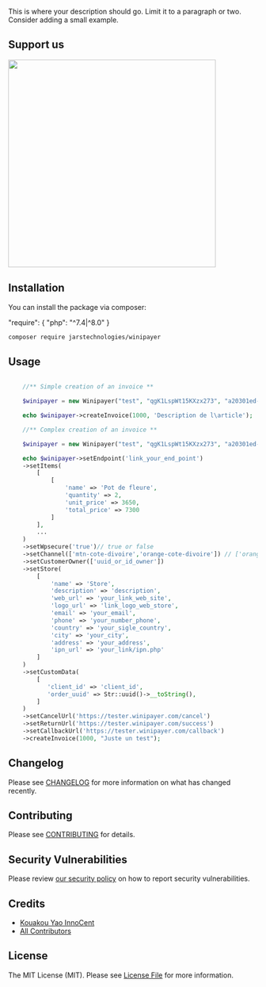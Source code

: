 This is where your description should go. Limit it to a paragraph or two. Consider adding a small example.

## Support us

[<img src="https://www.winibuilder.com/file/project/wb100023/config/72150d38-a6ad-4ed8-9244-621b380f70a4.png?t=1" width="419px" />](https://www.winipayer.com)

## Installation

You can install the package via composer:

"require": {
"php": "^7.4|^8.0"
}

```bash
composer require jarstechnologies/winipayer
```

## Usage

```php

    //** Simple creation of an invoice **

    $winipayer = new Winipayer("test", "qgK1LspWt15KXzx273", "a20301ed-ad42-42c2-9ecd-da88b2bced", "783a8aeb5a9f4664b8c8d41595c94f");

    echo $winipayer->createInvoice(1000, 'Description de l\article');

    //** Complex creation of an invoice **

    $winipayer = new Winipayer("test", "qgK1LspWt15KXzx273", "a20301ed-ad42-42c2-9ecd-da28b2bced", "783a8aeb5a9f4664c198d41595c94f");

    echo $winipayer->setEndpoint('link_your_end_point')
    ->setItems(
        [
            [
                'name' => 'Pot de fleure',
                'quantity' => 2,
                'unit_price' => 3650,
                'total_price' => 7300
            ]
        ],
        ...
    )
    ->setWpsecure('true')// true or false
    ->setChannel(['mtn-cote-divoire','orange-cote-divoire']) // ['orange-cote-divoire','mtn-cote-divoire','wave-cote-divoire','stripe','cinetpay-ml','cinetpay-sn','cinetpay-tg','cinetpay-bf','cinetpay-bj','cinetpay-ne']
    ->setCustomerOwner(['uuid_or_id_owner'])
    ->setStore(
        [
            'name' => 'Store',
            'description' => 'description',
            'web_url' => 'your_link_web_site',
            'logo_url' => 'link_logo_web_store',
            'email' => 'your_email',
            'phone' => 'your_number_phone',
            'country' => 'your_sigle_country',
            'city' => 'your_city',
            'address' => 'your_address',
            'ipn_url' => 'your_link/ipn.php'
        ]
    )
    ->setCustomData(
        [
           'client_id' => 'client_id',
           'order_uuid' => Str::uuid()->__toString(),
        ]
    )
    ->setCancelUrl('https://tester.winipayer.com/cancel')
    ->setReturnUrl('https://tester.winipayer.com/success')
    ->setCallbackUrl('https://tester.winipayer.com/callback')
    ->createInvoice(1000, "Juste un test");

```

## Changelog

Please see [CHANGELOG](CHANGELOG.md) for more information on what has changed recently.

## Contributing

Please see [CONTRIBUTING](CONTRIBUTING.md) for details.

## Security Vulnerabilities

Please review [our security policy](../../security/policy) on how to report security vulnerabilities.

## Credits

-    [Kouakou Yao InnoCent](https://github.com/gitkyi)
-    [All Contributors](../../contributors)

## License

The MIT License (MIT). Please see [License File](LICENSE.md) for more information.
